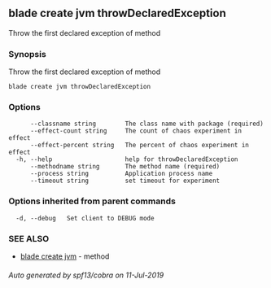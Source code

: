 ## blade create jvm throwDeclaredException

Throw the first declared exception of method

### Synopsis

Throw the first declared exception of method

```
blade create jvm throwDeclaredException
```

### Options

```
      --classname string        The class name with package (required)
      --effect-count string     The count of chaos experiment in effect
      --effect-percent string   The percent of chaos experiment in effect
  -h, --help                    help for throwDeclaredException
      --methodname string       The method name (required)
      --process string          Application process name
      --timeout string          set timeout for experiment
```

### Options inherited from parent commands

```
  -d, --debug   Set client to DEBUG mode
```

### SEE ALSO

* [blade create jvm](blade_create_jvm.md)	 - method

###### Auto generated by spf13/cobra on 11-Jul-2019
